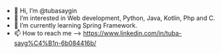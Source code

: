 - 👋 Hi, I’m @tubasaygin
- 👀 I’m interested in Web development, Python, Java, Kotlin, Php and C. 
- 🌱 I’m currently learning Spring Framework. 
- 📫 How to reach me --> https://www.linkedin.com/in/tuba-sayg%C4%B1n-6b084416b/

<!---
tubasaygin/tubasaygin is a ✨ special ✨ repository because its `README.md` (this file) appears on your GitHub profile.
You can click the Preview link to take a look at your changes.
--->
